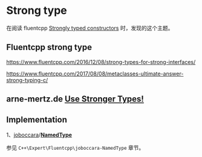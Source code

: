 # Strong type

在阅读 fluentcpp [Strongly typed constructors](https://www.fluentcpp.com/2016/12/05/named-constructors/) 时，发现的这个主题。

## Fluentcpp strong type

https://www.fluentcpp.com/2016/12/08/strong-types-for-strong-interfaces/

https://www.fluentcpp.com/2017/08/08/metaclasses-ultimate-answer-strong-typing-c/



## arne-mertz.de [Use Stronger Types!](https://arne-mertz.de/2016/11/stronger-types/)



## Implementation

1、[joboccara](https://github.com/joboccara)/**[NamedType](https://github.com/joboccara/NamedType)**

参见 `C++\Expert\Fluentcpp\joboccara-NamedType` 章节。